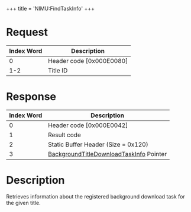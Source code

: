 +++
title = 'NIMU:FindTaskInfo'
+++

# Request

| Index Word | Description                |
|------------|----------------------------|
| 0          | Header code \[0x000E0080\] |
| 1-2        | Title ID                   |

# Response

| Index Word | Description                                                                                        |
|------------|----------------------------------------------------------------------------------------------------|
| 0          | Header code \[0x000E0042\]                                                                         |
| 1          | Result code                                                                                        |
| 2          | Static Buffer Header (Size = 0x120)                                                                |
| 3          | [BackgroundTitleDownloadTaskInfo](NIM_Services#backgroundtitledownloadtaskinfo "wikilink") Pointer |

# Description

Retrieves information about the registered background download task for
the given title.
